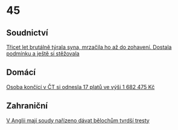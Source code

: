 # 45

## Soudnictví

[Třicet let brutálně týrala syna, mrzačila ho až do zohavení. Dostala podmínku a ještě si stěžovala](https://www.novinky.cz/clanek/krimi-tricet-let-brutalne-tyrala-syna-mrzacila-ho-az-do-zohaveni-od-soudu-odesla-s-podminkou-40511580)

## Domácí

[Osoba končící v ČT si odnesla 17 platů ve výši 1 682 475 Kč](https://www.parlamentnilisty.cz/arena/monitor/Osoba-koncici-v-CT-si-odnesla-17-platu-ve-vysi-1-682-475-Kc-770347)

## Zahraniční

[V Anglii mají soudy nařízeno dávat bělochům tvrdší tresty](https://x.com/WallStreetMav/status/1897335063358177603)
